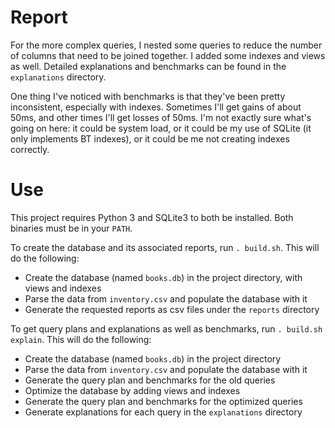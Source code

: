 # Report

For the more complex queries, I nested some queries to reduce the number of columns that need to be joined together. I added some indexes and views as well. Detailed explanations and benchmarks can be found in the `explanations` directory.

One thing I've noticed with benchmarks is that they've been pretty inconsistent, especially with indexes. Sometimes I'll get gains of about 50ms, and other times I'll get losses of 50ms. I'm not exactly sure what's going on here: it could be system load, or it could be my use of SQLite (it only implements BT indexes), or it could be me not creating indexes correctly.

# Use

This project requires Python 3 and SQLite3 to both be installed. Both binaries must be in your `PATH`.

To create the database and its associated reports, run `. build.sh`. This will do the following:

* Create the database (named `books.db`) in the project directory, with views and indexes
* Parse the data from `inventory.csv` and populate the database with it
* Generate the requested reports as csv files under the `reports` directory

To get query plans and explanations as well as benchmarks, run `. build.sh explain`. This will do the following:

* Create the database (named `books.db`) in the project directory
* Parse the data from `inventory.csv` and populate the database with it
* Generate the query plan and benchmarks for the old queries
* Optimize the database by adding views and indexes
* Generate the query plan and benchmarks for the optimized queries
* Generate explanations for each query in the `explanations` directory
